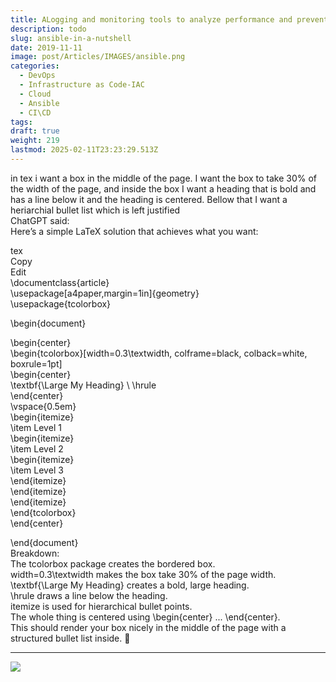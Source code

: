 ```yaml
---
title: ALogging and monitoring tools to analyze performance and preventresolve production
description: todo
slug: ansible-in-a-nutshell
date: 2019-11-11
image: post/Articles/IMAGES/ansible.png
categories:
  - DevOps
  - Infrastructure as Code-IAC
  - Cloud
  - Ansible
  - CI\CD
tags: 
draft: true
weight: 219
lastmod: 2025-02-11T23:23:29.513Z
---
```

in tex i want a box in the middle of the page. I want the box to take 30% of the width of the page, and inside the box I want a heading that is bold and has a line below it and the heading is centered. Bellow that I want a heriarchial bullet list which is left justified\
ChatGPT said:\
Here’s a simple LaTeX solution that achieves what you want:

tex\
Copy\
Edit\
\documentclass{article}\
\usepackage\[a4paper,margin=1in]{geometry}\
\usepackage{tcolorbox}

\begin{document}

\begin{center}\
\begin{tcolorbox}\[width=0.3\textwidth, colframe=black, colback=white, boxrule=1pt]\
\begin{center}\
\textbf{\Large My Heading} \ \hrule\
\end{center}\
\vspace{0.5em}\
\begin{itemize}\
\item Level 1\
\begin{itemize}\
\item Level 2\
\begin{itemize}\
\item Level 3\
\end{itemize}\
\end{itemize}\
\end{itemize}\
\end{tcolorbox}\
\end{center}

\end{document}\
Breakdown:\
The tcolorbox package creates the bordered box.\
width=0.3\textwidth makes the box take 30% of the page width.\
\textbf{\Large My Heading} creates a bold, large heading.\
\hrule draws a line below the heading.\
itemize is used for hierarchical bullet points.\
The whole thing is centered using \begin{center} ... \end{center}.\
This should render your box nicely in the middle of the page with a structured bullet list inside. 🚀

***

![](/post/Articles/_new8/Latex%20Tricks/Pasted%20image%2020250211152327.png)

